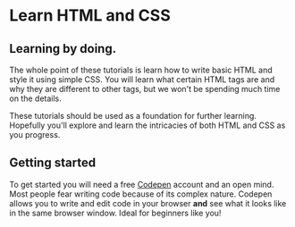 # Learn HTML and CSS

## Learning by doing.

The whole point of these tutorials is learn how to write basic HTML and style it using simple CSS. You will learn what certain HTML tags are and why they are different to other tags, but we won't be spending much time on the details.

These tutorials should be used as a foundation for further learning. Hopefully you'll explore and learn the intricacies of both HTML and CSS as you progress.

## Getting started

To get started you will need a free [Codepen](www.codepen.io) account and an open mind. Most people fear writing code because of its complex nature. Codepen allows you to write and edit code in your browser **and** see what it looks like in the same browser window. Ideal for beginners like you!
